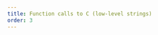 ```yaml
---
title: Function calls to C (low-level strings)
order: 3
---
```


<!-- format of the stack -->
<!-- call assembly code -->
<!-- call C code from assembler -->
